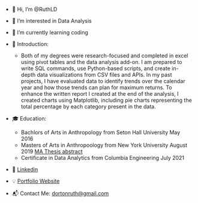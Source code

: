 - 👋 Hi, I’m @RuthLD
- 👀 I’m interested in Data Analysis 
- 🌱 I’m currently learning coding

- 💬 Introduction:
  - Both of my degrees were research-focused and completed in excel using pivot tables and the data analysis add-on. I am prepared to write SQL commands, use Python-based scripts, and create in-depth data visualizations from CSV files and APIs.  In my past projects, I have evaluated data to identify trends over the calendar year and how those trends can plan for maximum returns. To enhance the written report I created at the end of the analysis, I created charts using Matplotlib, including pie charts representing the total percentage by each category present in the data.




- 🎓 Education:
  - Bachlors of Arts in Anthropology from Seton Hall University May 2016 
  - Masters of Arts in Anthropoology from New York University August 2019 [MA Thesis abstract](https://as.nyu.edu/content/dam/nyu-as/anthropology/documents/Dorton%20abstract.pdf)
  - Certificate in Data Analytics from Columbia Engineering July 2021

- 💼 [Linkedin](https://www.linkedin.com/in/ruth-l-dorton/)
- 💡 [Portfolio Website](https://ruthdorton.com/portfolio)
- 📬 Contact Me: dortonruth@gmail.com 
